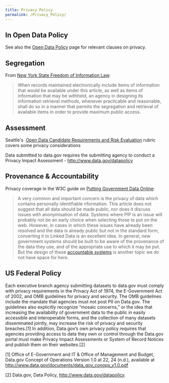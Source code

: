 ```yaml
---
title: Privacy Policy
permalink: /Privacy_Policy/
---
```


In Open Data Policy
-------------------

See also the [Open Data Policy](http://wiki.civiccommons.org/Open_Data_Policy#Privacy_.26_Security) page for relevant clauses on privacy.

Segregation
-----------

From [New York State Freedom of Information Law](http://www.dos.state.ny.us/coog/foil2.html#s87):

> When records maintained electronically include items of information that would be available under this article, as well as items of information that may be withheld, an agency in designing its information retrieval methods, whenever practicable and reasonable, shall do so in a manner that permits the segregation and retrieval of available items in order to provide maximum public access.

Assessment
----------

Seattle's  [Open Data Candidate Requirements and Risk Evaluation](http://dropbox.ashlock.us/opengov/seattle/Open%20Data%20Candidate%20Requirements%20and%20Risk%20Evaluation%20V1%209.html) rubric covers some privacy considerations

Data submitted to data.gov requires the submitting agency to conduct a Privacy Impact Assessment - <http://www.data.gov/datapolicy>

Provenance & Accountability
---------------------------

Privacy coverage in the W3C guide on [Putting Government Data Online](http://www.w3.org/DesignIssues/GovData):

> A very common and important concern is the privacy of data which contains personally identifiable nformation. This article does not suggest that all data should be made public, nor does it discuss issues with anonymisation of data. Systems where PIP is an issue will probably not be an early choice when selecting those to put on the web. However, in cases in which these issues have already been resolved and the data is already public but not in the standard form, converting it to Linked Data is an excellent idea. In general, new government systems should be built to be aware of the provenance of the data they use, and of the appropriate use to which it may be put. But the design of these [accountable systems](http://dig.csail.mit.edu/2008/06/info-accountability-cacm-weitzner.pdf) is another topic we do not have space for here.

US Federal Policy
-----------------

Each executive branch agency submitting datasets to data.gov must comply with privacy requirements in the Privacy Act of 1974, the E-Government Act of 2002, and OMB guidelines for privacy and security. The OMB guidelines include the mandate that agencies must not post PII on Data.gov. The guidelines also explicitly recognize “mosaic concerns,” or the idea that increasing the availability of government data to the public in easily accessible and interoperable forms, and the collection of many datasets disseminated jointly, may increase the risk of privacy and security breaches.[1] In addition, Data.gov’s own privacy policy requires that agencies providing access to data they own or control through the Data.gov portal must make Privacy Impact Assessments or System of Record Notices and publish them on their websites.[2]

<references />

[1] Office of E-Government and IT & Office of Management and Budget, Data.gov Concept of Operations Version 1.0 at 22, 24 (n.d.), available at <http://www.data.gov/documents/data_gov_conops_v1.0.pdf>

[2] Data.gov, Data Policy, <http://www.data.gov/datapolicy>.